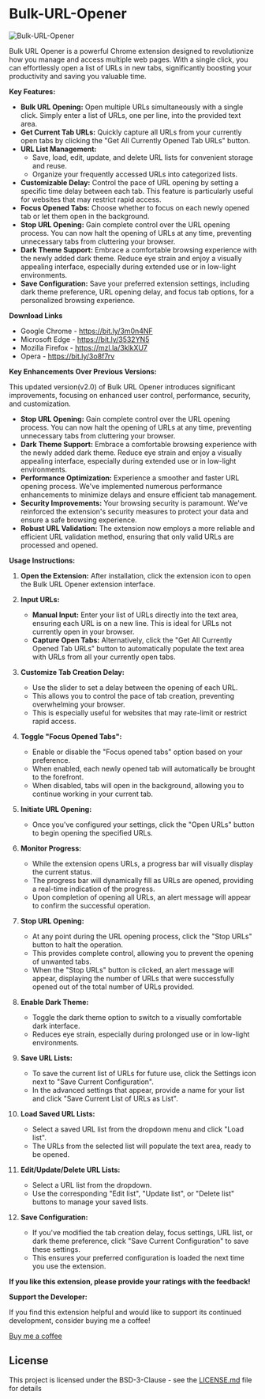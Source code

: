 # Bulk-URL-Opener
![Bulk-URL-Opener](https://1.bp.blogspot.com/-i0s8SbNJZCc/X4sviQ6NgNI/AAAAAAAABJQ/ne1QKJs_GHY58Zl572miY9NPphgKOaexQCLcBGAsYHQ/w200-h200/Logo.png)

Bulk URL Opener is a powerful Chrome extension designed to revolutionize how you manage and access multiple web pages. With a single click, you can effortlessly open a list of URLs in new tabs, significantly boosting your productivity and saving you valuable time.


**Key Features:**
* **Bulk URL Opening:** Open multiple URLs simultaneously with a single click. Simply enter a list of URLs, one per line, into the provided text area.
* **Get Current Tab URLs:** Quickly capture all URLs from your currently open tabs by clicking the "Get All Currently Opened Tab URLs" button.
* **URL List Management:**
    * Save, load, edit, update, and delete URL lists for convenient storage and reuse.
    * Organize your frequently accessed URLs into categorized lists.
* **Customizable Delay:** Control the pace of URL opening by setting a specific time delay between each tab. This feature is particularly useful for websites that may restrict rapid access.
* **Focus Opened Tabs:** Choose whether to focus on each newly opened tab or let them open in the background.
* **Stop URL Opening:** Gain complete control over the URL opening process. You can now halt the opening of URLs at any time, preventing unnecessary tabs from cluttering your browser.
* **Dark Theme Support:** Embrace a comfortable browsing experience with the newly added dark theme. Reduce eye strain and enjoy a visually appealing interface, especially during extended use or in low-light environments.
* **Save Configuration:** Save your preferred extension settings, including dark theme preference, URL opening delay, and focus tab options, for a personalized browsing experience.

**Download Links**
* Google Chrome - https://bit.ly/3m0n4NF
* Microsoft Edge - https://bit.ly/3532YN5
* Mozilla Firefox - https://mzl.la/3klkXU7
* Opera - https://bit.ly/3o8f7rv

**Key Enhancements Over Previous Versions:**

This updated version(v2.0) of Bulk URL Opener introduces significant improvements, focusing on enhanced user control, performance, security, and customization.

* **Stop URL Opening:** Gain complete control over the URL opening process. You can now halt the opening of URLs at any time, preventing unnecessary tabs from cluttering your browser.
* **Dark Theme Support:** Embrace a comfortable browsing experience with the newly added dark theme. Reduce eye strain and enjoy a visually appealing interface, especially during extended use or in low-light environments.
* **Performance Optimization:** Experience a smoother and faster URL opening process. We've implemented numerous performance enhancements to minimize delays and ensure efficient tab management.
* **Security Improvements:** Your browsing security is paramount. We've reinforced the extension's security measures to protect your data and ensure a safe browsing experience.
* **Robust URL Validation:** The extension now employs a more reliable and efficient URL validation method, ensuring that only valid URLs are processed and opened.

**Usage Instructions:**

1.  **Open the Extension:** After installation, click the extension icon to open the Bulk URL Opener extension interface.

2.  **Input URLs:**
    * **Manual Input:** Enter your list of URLs directly into the text area, ensuring each URL is on a new line. This is ideal for URLs not currently open in your browser.
    * **Capture Open Tabs:** Alternatively, click the "Get All Currently Opened Tab URLs" button to automatically populate the text area with URLs from all your currently open tabs.

3.  **Customize Tab Creation Delay:**
    * Use the slider to set a delay between the opening of each URL.
    * This allows you to control the pace of tab creation, preventing overwhelming your browser.
    * This is especially useful for websites that may rate-limit or restrict rapid access.

4.  **Toggle "Focus Opened Tabs":**
    * Enable or disable the "Focus opened tabs" option based on your preference.
    * When enabled, each newly opened tab will automatically be brought to the forefront.
    * When disabled, tabs will open in the background, allowing you to continue working in your current tab.

5.  **Initiate URL Opening:**
    * Once you've configured your settings, click the "Open URLs" button to begin opening the specified URLs.

6.  **Monitor Progress:**
    * While the extension opens URLs, a progress bar will visually display the current status.
    * The progress bar will dynamically fill as URLs are opened, providing a real-time indication of the progress.
    * Upon completion of opening all URLs, an alert message will appear to confirm the successful operation.

7.  **Stop URL Opening:**
    * At any point during the URL opening process, click the "Stop URLs" button to halt the operation.
    * This provides complete control, allowing you to prevent the opening of unwanted tabs.
    * When the "Stop URLs" button is clicked, an alert message will appear, displaying the number of URLs that were successfully opened out of the total number of URLs provided.

8.  **Enable Dark Theme:**
    * Toggle the dark theme option to switch to a visually comfortable dark interface.
    * Reduces eye strain, especially during prolonged use or in low-light environments.

9.  **Save URL Lists:**
    * To save the current list of URLs for future use, click the Settings icon next to "Save Current Configuration".
    * In the advanced settings that appear, provide a name for your list and click "Save Current List of URLs as List".

10. **Load Saved URL Lists:**
    * Select a saved URL list from the dropdown menu and click "Load list".
    * The URLs from the selected list will populate the text area, ready to be opened.

11. **Edit/Update/Delete URL Lists:**
    * Select a URL list from the dropdown.
    * Use the corresponding "Edit list", "Update list", or "Delete list" buttons to manage your saved lists.

12. **Save Configuration:**
    * If you've modified the tab creation delay, focus settings, URL list, or dark theme preference, click "Save Current Configuration" to save these settings.
    * This ensures your preferred configuration is loaded the next time you use the extension.

**If you like this extension, please provide your ratings with the feedback!**

**Support the Developer:**

If you find this extension helpful and would like to support its continued development, consider buying me a coffee!

[Buy me a coffee](https://buymeacoffee.com/yadagirireddy)

## License
This project is licensed under the BSD-3-Clause - see the [LICENSE.md](https://github.com/YadaGiriReddy/Bulk-URL-Opener/blob/main/LICENSE) file for details
